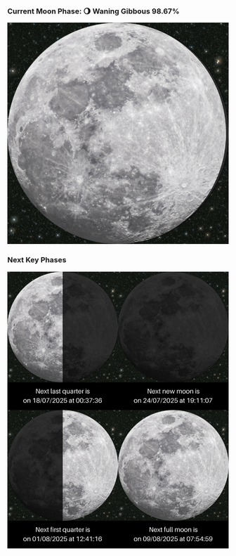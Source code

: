 ### Current Moon Phase: 🌖 Waning Gibbous 98.67%
![Moon Phase](moonphase.png)
### Next Key Phases
![Gallery](gallery.png)